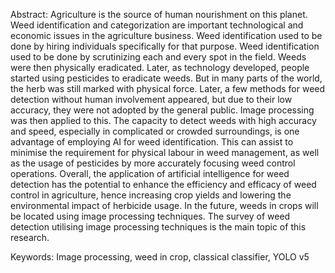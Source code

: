 Abstract: Agriculture is the source of human nourishment on this planet. Weed identification and categorization are important technological and economic issues in the agriculture business. Weed identification used to be done by hiring individuals specifically for that purpose. Weed identification used to be done by scrutinizing each and every spot in the field. Weeds were then physically eradicated. Later, as technology developed, people started using pesticides to eradicate weeds. But in many parts of the world, the herb was still marked with physical force. Later, a few methods for weed detection without human involvement appeared, but due to their low accuracy, they were not adopted by the general public. Image processing was then applied to this. The capacity to detect weeds with high accuracy and speed, especially in complicated or crowded surroundings, is one advantage of employing AI for weed identification. This can assist to minimise the requirement for physical labour in weed management, as well as the usage of pesticides by more accurately focusing weed control operations. Overall, the application of artificial intelligence for weed detection has the potential to enhance the efficiency and efficacy of weed control in agriculture, hence increasing crop yields and lowering the environmental impact of herbicide usage. In the future, weeds in crops will be located using image processing techniques. The survey of weed detection utilising image processing techniques is the main topic of this research.


Keywords: Image processing, weed in crop, classical classifier, YOLO v5
